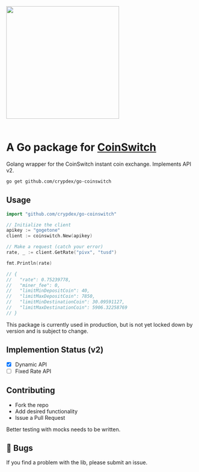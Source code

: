 <img src="http://crypdex.io/img/full-logo.svg" width=300 style="margin-bottom:20px;"/>

# A Go package for [CoinSwitch](https://developer.coinswitch.co/reference)

Golang wrapper for the CoinSwitch instant coin exchange. Implements API v2.


```bash
go get github.com/crypdex/go-coinswitch
```

## Usage

```go
import "github.com/crypdex/go-coinswitch"

// Initialize the client
apikey := "gogetone"
client := coinswitch.New(apikey)

// Make a request (catch your error)
rate, _ := client.GetRate("pivx", "tusd")

fmt.Println(rate)

// {
//   "rate": 0.75239778,
//   "miner_fee": 0,
//   "limitMinDepositCoin": 40,
//   "limitMaxDepositCoin": 7850,
//   "limitMinDestinationCoin": 30.09591127,
//   "limitMaxDestinationCoin": 5906.32258769
// }
```

This package is currently used in production, but is not yet locked down by version and is subject to change.

## Implemention Status (v2)

- [x] Dynamic API
- [ ]  Fixed Rate API
    
## Contributing

* Fork the repo
* Add desired functionality
* Issue a Pull Request

Better testing with mocks needs to be written.

## 🐞 Bugs

If you find a problem with the lib, please submit an issue.